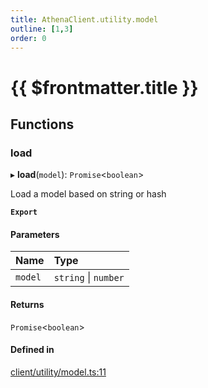 ```yaml
---
title: AthenaClient.utility.model
outline: [1,3]
order: 0
---
```


# {{ $frontmatter.title }}


## Functions

### load

▸ **load**(`model`): `Promise`<`boolean`\>

Load a model based on string or hash

**`Export`**

#### Parameters

| Name | Type |
| :------ | :------ |
| `model` | `string` \| `number` |

#### Returns

`Promise`<`boolean`\>

#### Defined in

[client/utility/model.ts:11](https://github.com/Stuyk/altv-athena/blob/2ba937d/src/core/client/utility/model.ts#L11)
